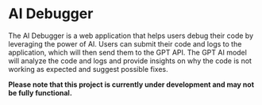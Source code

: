 # AI Debugger

The AI Debugger is a web application that helps users debug their code by leveraging the power of AI. Users can submit their code and logs to the application, which will then send them to the GPT API. The GPT AI model will analyze the code and logs and provide insights on why the code is not working as expected and suggest possible fixes.

**Please note that this project is currently under development and may not be fully functional.**
